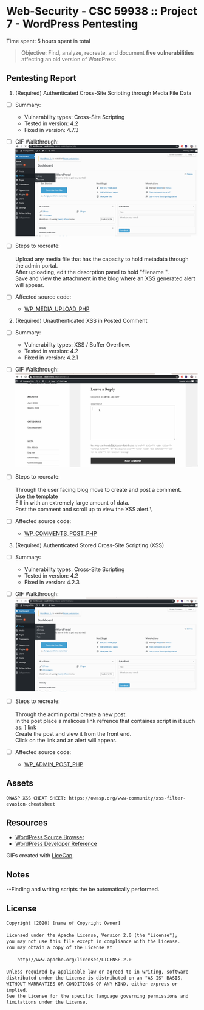 # Web-Security - CSC 59938 :: Project 7 - WordPress Pentesting

Time spent: 5 hours spent in total

> Objective: Find, analyze, recreate, and document **five vulnerabilities** affecting an old version of WordPress

## Pentesting Report


1. (Required) Authenticated Cross-Site Scripting through Media File Data

  - [ ] Summary: 
    - Vulnerability types: Cross-Site Scripting 
    - Tested in version: 4.2
    - Fixed in version: 4.7.3

  - [ ] GIF Walkthrough: 
        ![](ex1.gif)

  - [ ] Steps to recreate: 	<br/>																								
  		Upload any media file that has the capacity to hold metadata through the admin portal.<br/>
  		After uploading, edit the descrption panel to hold "filename <script>alert("Exploit 3 Successful");</script>". <br/>
  		Save and view the attachment in the blog where an XSS generated alert will appear.


  - [ ] Affected source code:
    - [WP_MEDIA_UPLOAD_PHP](https://core.trac.wordpress.org/browser/branches/4.2/src/wp-admin/media-upload.php)									

2. (Required) Unauthenticated XSS in Posted Comment

  - [ ] Summary: 
    - Vulnerability types: XSS / Buffer Overflow.
    - Tested in version: 4.2
    - Fixed in version: 4.2.1

  - [ ] GIF Walkthrough: 
  		![](ex2.gif)

  - [ ] Steps to recreate: <br/>																						
        Through the user facing blog move to create and post a comment. <br/> 
        Use the template <a title='x onmouseover=alert(unescape(/hello%20world/.source)) style=position:absolute;left:0;top:0;width:5000px;height:5000px <REST OF COMMENT>'></a> <br/>
        Fill in <REST OF COMMENT> with an extremely large amount of data.<br/>
        Post the comment and scroll up to view the XSS alert.\

  - [ ] Affected source code:
    - [WP_COMMENTS_POST_PHP](https://core.trac.wordpress.org/browser/branches/4.2/src/wp-comments-post.php)

3. (Required) Authenticated Stored Cross-Site Scripting (XSS)

  - [ ] Summary: 
    - Vulnerability types: Cross-Site Scripting
    - Tested in version: 4.2
    - Fixed in version: 4.2.3

  - [ ] GIF Walkthrough:
  		![](ex3.gif) 

  - [ ] Steps to recreate: <br/>																								     	
  		Through the admin portal create a new post.<br/>
  		In the post place a malicous link refrence that containes script in it such as: <a href="[caption code=">]</a><a title=" onmouseover=alert('HACKED!') "> link</a> <br/>
  		Create the post and view it from the front end. <br/>
  		Click on the link and an alert will appear. <br/> 
  
  - [ ] Affected source code:
    - [WP_ADMIN_POST_PHP](https://core.trac.wordpress.org/browser/branches/4.2/src/wp-admin/admin-post.php) 										

## Assets

	OWASP XSS CHEAT SHEET: https://owasp.org/www-community/xss-filter-evasion-cheatsheet


## Resources

- [WordPress Source Browser](https://core.trac.wordpress.org/browser/)
- [WordPress Developer Reference](https://developer.wordpress.org/reference/)

GIFs created with [LiceCap](http://www.cockos.com/licecap/).

## Notes

  --Finding and writing scripts the be automatically performed.  

## License

    Copyright [2020] [name of Copyright Owner]

    Licensed under the Apache License, Version 2.0 (the "License");
    you may not use this file except in compliance with the License.
    You may obtain a copy of the License at

        http://www.apache.org/licenses/LICENSE-2.0

    Unless required by applicable law or agreed to in writing, software
    distributed under the License is distributed on an "AS IS" BASIS,
    WITHOUT WARRANTIES OR CONDITIONS OF ANY KIND, either express or implied.
    See the License for the specific language governing permissions and
    limitations under the License.
